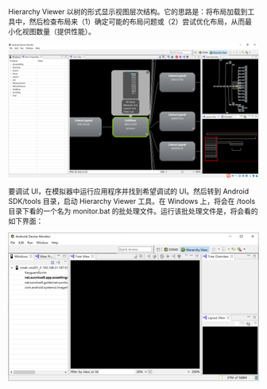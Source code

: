 Hierarchy Viewer 以树的形式显示视图层次结构。它的思路是：将布局加载到工具中，然后检查布局来（1）确定可能的布局问题或（2）尝试优化布局，从而最小化视图数量（提供性能）。

![02](./images/02.png)

要调试 UI，在模拟器中运行应用程序并找到希望调试的 UI。然后转到 Android SDK/tools 目录，启动 Hierarchy Viewer 工具。在 Windows 上，将会在 /tools 目录下看的一个名为 monitor.bat 的批处理文件。运行该批处理文件是，将会看的如下界面：

![03](./images/03.png)